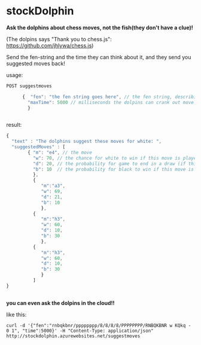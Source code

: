 stockDolphin
============

**Ask the dolphins about chess moves, not the fish(they don't have a clue)!**

(The dolpins says "Thank you to chess.js": https://github.com/jhlywa/chess.js)


Send the fen-string and the time they can think about it, and they send you suggested moves back!


usage:

```javascript
POST suggestmoves

      {  "fen": "the fen string goes here", // the fen string, describing the situation on the chess board
        "maxTime": 5000 // milliseconds the dolpins can crank out move suggestions (in milliseconds)
        }
        
```        
        
result:
```javascript
{ 
  "text" : "The dolphins suggest these moves for white: ",
  "suggestedMoves" : [
        { "m": "e4", // the move
          "w": 70, // the chance for white to win if this move is played
          "d": 20, // the probability for game to end in a draw (if this move is used)
          "b": 10  // the probability for black to win if this move is played
          },
          {
             "m":"a3",
             "w": 69,
             "d": 21,
             "b": 10
             },
          {
             "m":"h3",
             "w": 60,
             "d": 10,
             "b": 30
             },
          {
             "m":"h3",
             "w": 60,
             "d": 10,
             "b": 30
             }
          ]
}
  
```  
             
**you can even ask the dolpins in the cloud!!**

like this: 
```
curl -d '{"fen":"rnbqkbnr/pppppppp/8/8/8/8/PPPPPPPP/RNBQKBNR w KQkq - 0 1", "time":5000}' -H "Content-Type: application/json" http://stockdolphin.azurewebsites.net/suggestmoves
```
